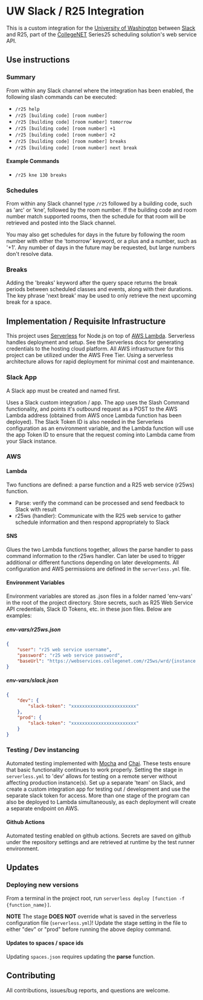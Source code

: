 # UW Slack / R25 Integration

This is a custom integration for the [University of Washington](https://www.washington.edu/) between [Slack](https://slack.com/) and R25, part of the [CollegeNET](https://corp.collegenet.com/products/scheduling/scheduling.html) Series25 scheduling solution's web service API.

## Use instructions

### Summary

From within any Slack channel where the integration has been enabled, the following slash commands can be executed:

- `/r25 help`
- `/r25 [building code] [room number]`
- `/r25 [building code] [room number] tomorrow`
- `/r25 [building code] [room number] +1`
- `/r25 [building code] [room number] +2`
- `/r25 [building code] [room number] breaks`
- `/r25 [building code] [room number] next break`

#### Example Commands

- `/r25 kne 130 breaks`

### Schedules

From within any Slack channel type `/r25` followed by a building code, such as 'arc' or 'kne', followed by the room number. If the building code and room number match supported rooms, then the schedule for that room will be retrieved and posted into the Slack channel.

You may also get schedules for days in the future by following the room number with either the 'tomorrow' keyword, or a plus and a number, such as '+1'. Any number of days in the future may be requested, but large numbers don't resolve data.

### Breaks

Adding the 'breaks' keyword after the query space returns the break periods between scheduled classes and events, along with their durations. The key phrase 'next break' may be used to only retrieve the next upcoming break for a space.

## Implementation / Requisite Infrastructure

This project uses [Serverless](https://serverless.com/) for Node.js on top of [AWS Lambda](https://aws.amazon.com/lambda/). Serverless handles deployment and setup. See the Serverless docs for generating credentials to the hosting cloud platform. All AWS infrastructure for this project can be utilized under the AWS Free Tier. Using a serverless architecture allows for rapid deployment for minimal cost and maintenance.

### Slack App

A Slack app must be created and named first.

Uses a Slack custom integration / app. The app uses the Slash Command functionality, and points it's outbound request as a POST to the AWS Lambda address (obtained from AWS once Lambda function has been deployed). The Slack Token ID is also needed in the Serverless configuration as an environment variable, and the Lambda function will use the app Token ID to ensure that the request coming into Lambda came from your Slack instance.

### AWS

#### Lambda

Two functions are defined: a parse function and a R25 web service (r25ws) function.

- Parse: verify the command can be processed and send feedback to Slack with result
- r25ws (handler): Communicate with the R25 web service to gather schedule information and then respond appropriately to Slack

#### SNS

Glues the two Lambda functions together, allows the parse handler to pass command information to the r25ws handler. Can later be used to trigger additional or different functions depending on later developments. All configuration and AWS permissions are defined in the `serverless.yml` file.

#### Environment Variables

Environment variables are stored as .json files in a folder named 'env-vars' in the root of the project directory. Store secrets, such as R25 Web Service API credentials, Slack ID Tokens, etc. in these json files. Below are examples:

##### env-vars/r25ws.json

```json
{
    "user": "r25 web service username",
    "password": "r25 web service password",
    "baseUrl": "https://webservices.collegenet.com/r25ws/wrd/{instance name}/run/"
}
```

##### env-vars/slack.json

```json
{
    "dev": {
        "slack-token": "xxxxxxxxxxxxxxxxxxxxxxxx"
    },
    "prod": {
        "slack-token": "xxxxxxxxxxxxxxxxxxxxxxxx"
    }
}
```

### Testing / Dev instancing

Automated testing implemented with [Mocha](https://mochajs.org/) and [Chai](http://www.chaijs.com/). These tests ensure that basic functionality continues to work properly. Setting the stage in `serverless.yml` to 'dev' allows for testing on a remote server without affecting production instance(s). Set up a separate 'team' on Slack, and create a custom integration app for testing out / development and use the separate slack token for access. More than one stage of the program can also be deployed to Lambda simultaneously, as each deployment will create a separate endpoint on AWS.

#### Github Actions

Automated testing enabled on github actions. Secrets are saved on github under the repository settings and are retrieved at runtime by the test runner environment.

## Updates

### Deploying new versions

From a terminal in the project root, run `serverless deploy [function -f {function_name}]`.

**NOTE** The stage **DOES NOT** override what is saved in the serverless configuration file (`serverless.yml`)! Update the stage setting in the file to either "dev" or "prod" before running the above deploy command.

#### Updates to spaces / space ids

Updating `spaces.json` requires updating the **parse** function.

## Contributing

All contributions, issues/bug reports, and questions are welcome.
